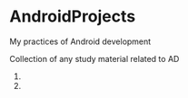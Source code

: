 # AndroidProjects
My practices of Android development

Collection of any study material related to AD

1.

2.
